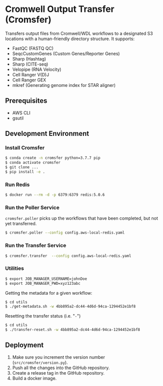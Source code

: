 # Cromwell Output Transfer (Cromsfer)

Transfers output files from Cromwell/WDL workflows to a designated S3 locations with a human-friendly directory structure. It supports:

- FastQC (FASTQ QC)
- SeqcCustomGenes (Custom Genes/Reporter Genes)
- Sharp (Hashtag)
- Sharp (CITE-seq)
- Velopipe (RNA Velocity)
- Cell Ranger V(D)J
- Cell Ranger GEX
- mkref (Generating genome index for STAR aligner)

## Prerequisites

- AWS CLI
- gsutil

## Development Environment

### Install Cromsfer

```bash
$ conda create -n cromsfer python=3.7.7 pip
$ conda activate cromsfer
$ git clone ...
$ pip install -e .
```

### Run Redis

```bash
$ docker run --rm -d -p 6379:6379 redis:5.0.6
```

### Run the Poller Service

`cromsfer.poller` picks up the workflows that have been completed, but not yet transferred.

```bash
$ cromsfer.poller --config config.aws-local-redis.yaml
```

### Run the Transfer Service

```bash
$ cromsfer.transfer  --config config.aws-local-redis.yaml
```

### Utilities

```bash
$ export JOB_MANAGER_USERNAME=johnDoe
$ export JOB_MANAGER_PWD=xyz123abc
```

Getting the metadata for a given workflow:

```bash
$ cd utils
$ ./get-metadata.sh -w 4bb895a2-dc44-4d6d-94ca-1294452e1bf8
```

Resetting the transfer status (i.e. "`-`")

```bash
$ cd utils
$ ./transfer-reset.sh -w 4bb895a2-dc44-4d6d-94ca-1294452e1bf8
```

## Deployment

1. Make sure you increment the version number (`src/cromsfer/version.py`).
1. Push all the changes into the GitHub repository.
1. Create a release tag in the GitHub repository.
1. Build a docker image.
